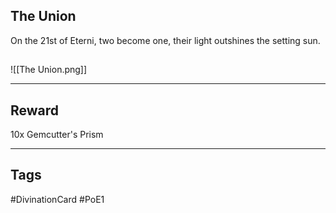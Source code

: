 ## The Union
On the 21st of Eterni, 
two become one, 
their light outshines 
the setting sun.
## 
![[The Union.png]]

---
## Reward
10x Gemcutter's Prism

---
## Tags
#DivinationCard
#PoE1